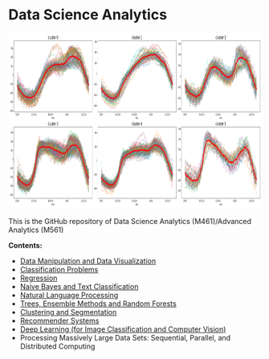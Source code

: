 # Data Science Analytics

<img src="logo.png" height="350" width = "1000">

This is the GitHub repository of Data Science Analytics (M461)/Advanced Analytics (M561)

**Contents:**

- [Data Manipulation and Data Visualization](https://github.com/um-perez-alvaro/Data-Science-Practice/tree/master/Jupyter%20Notebooks/Pandas)
- [Classification Problems](https://github.com/um-perez-alvaro/Data-Science-Practice/tree/master/Jupyter%20Notebooks/Classification)
- [Regression](https://github.com/um-perez-alvaro/Data-Science-Practice/tree/master/Jupyter%20Notebooks/Regression)
- [Naive Bayes and Text Classification](https://github.com/um-perez-alvaro/Data-Science-Practice/tree/master/Jupyter%20Notebooks/Text%20Classification)
- [Natural Language Processing]()
- [Trees, Ensemble Methods and Random Forests]()
- [Clustering and Segmentation]()
- [Recommender Systems]()
- [Deep Learning (for Image Classification and Computer Vision)]()
- Processing Massively Large Data Sets: Sequential, Parallel, and Distributed Computing
